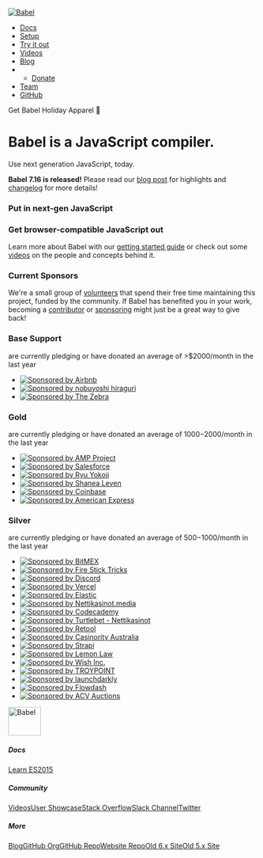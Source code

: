[<img src="https://d33wubrfki0l68.cloudfront.net/7a197cfe44548cc1a3f581152af70a3051e11671/78df8/img/babel.svg" alt="Babel" class="logo" />](https://babeljs.io/)

-   [Docs](https://babeljs.io/docs/en/)
-   [Setup](https://babeljs.io/setup)
-   [Try it out](https://babeljs.io/repl)
-   [Videos](https://babeljs.io/videos)
-   [Blog](https://babeljs.io/blog/)
-   -   [Donate](https://opencollective.com/babel)
-   [Team](https://babeljs.io/team)
-   [GitHub](https://github.com/babel/babel)

[](https://teespring.com/babel-christmas?pr=FLAVORTOWN)

Get Babel Holiday Apparel 👕

Babel is a JavaScript compiler.
===============================

Use next generation JavaScript, today.

**Babel 7.16 is released!** Please read our [blog post](https://babeljs.io/blog/2021/10/29/7.16.0) for highlights and [changelog](https://github.com/babel/babel/releases/tag/v7.16.0) for more details!

### Put in next-gen JavaScript

### Get browser-compatible JavaScript out

Learn more about Babel with our [getting started guide](https://babeljs.io/docs/en/index.html) or check out some [videos](https://babeljs.io/en/videos.html) on the people and concepts behind it.

### Current Sponsors

We're a small group of [volunteers](https://babeljs.io/en/team.html) that spend their free time maintaining this project, funded by the community. If Babel has benefited you in your work, becoming a [contributor](https://github.com/babel/babel/blob/main/CONTRIBUTING.md) or [sponsoring](https://opencollective.com/babel) might just be a great way to give back!

### Base Support

are currently pledging or have donated an average of &gt;$2000/month in the last year

  

-   [![Sponsored by Airbnb](https://images.opencollective.com/airbnb/d327d66/logo.png)](https://www.airbnb.com/ "Airbnb")
-   [![Sponsored by nobuyoshi hiraguri](https://images.opencollective.com/nobuyoshi-hiraguri/0a5d265/avatar.png)](https://opencollective.com/nobuyoshi-hiraguri "nobuyoshi hiraguri")
-   [![Sponsored by The Zebra](https://images.opencollective.com/the-zebra/8a20279/logo.png)](https://www.thezebra.com/ "The Zebra")

### Gold

are currently pledging or have donated an average of $1000-$2000/month in the last year

  

-   [![Sponsored by AMP Project](https://images.opencollective.com/amp/c8a3b25/logo.png)](https://www.ampproject.org/ "AMP Project")
-   [![Sponsored by Salesforce](https://images.opencollective.com/salesforce/ca8f997/logo.png)](https://www.salesforce.com/ "Salesforce")
-   [![Sponsored by Ryu Yokoji](https://images.opencollective.com/ryu-yokoji/1b85c1c/avatar.png)](https://opencollective.com/ryu-yokoji "Ryu Yokoji")
-   [![Sponsored by Shanea Leven](https://images.opencollective.com/shanea-leven/ea42220/avatar.png)](https://www.codesee.io/ "Shanea Leven")
-   [![Sponsored by Coinbase](https://avatars.githubusercontent.com/u/1885080?s=200&v=4)](https://github.com/coinbase "Coinbase")
-   [![Sponsored by American Express](https://avatars.githubusercontent.com/u/3853301?s=200&v=4)](https://developer.americanexpress.com/ "American Express")

### Silver

are currently pledging or have donated an average of $500-$1000/month in the last year

  

-   [![Sponsored by BitMEX](https://images.opencollective.com/bitmex/88df0a7/logo.png)](https://www.bitmex.com/ "BitMEX")
-   [![Sponsored by Fire Stick Tricks](https://images.opencollective.com/fire-stick-tricks/b8fbe2c/logo.png)](https://www.firesticktricks.com/ "Fire Stick Tricks")
-   [![Sponsored by Discord](https://images.opencollective.com/discordapp/f9645d9/logo.png)](https://discord.com/ "Discord")
-   [![Sponsored by Vercel](https://images.opencollective.com/vercel/7ee187e/logo.png)](https://vercel.com/ "Vercel")
-   [![Sponsored by Elastic](https://images.opencollective.com/elastic/dce5929/logo.png)](https://elastic.co/ "Elastic")
-   [![Sponsored by Nettikasinot.media](https://images.opencollective.com/nettikasinot-media/2dba7da/logo.png)](https://www.nettikasinot.media/ "Nettikasinot.media")
-   [![Sponsored by Codecademy](https://images.opencollective.com/codecademy/d56a48d/logo.png)](https://codecademy.com/ "Codecademy")
-   [![Sponsored by Turtlebet - Nettikasinot](https://images.opencollective.com/turtlebet-nettikasinot/d2f0110/logo.png)](https://www.turtlebet.com/fi/kaikki-nettikasinot.html "Turtlebet - Nettikasinot")
-   [![Sponsored by Retool](https://images.opencollective.com/retool/98ea68e/logo.png)](https://retool.com/ "Retool")
-   [![Sponsored by Casinority Australia](https://images.opencollective.com/casinority-australia/6f18bae/avatar.png)](https://casinority.com/au/ "Casinority Australia")
-   [![Sponsored by Strapi](https://images.opencollective.com/strapijs/d5c9a68/logo.png)](https://strapi.io/ "Strapi")
-   [![Sponsored by Lemon Law](https://images.opencollective.com/lemon-law1/c7fa0d9/logo.png)](https://lemonlaw.site/ "Lemon Law")
-   [![Sponsored by Wish Inc.](https://images.opencollective.com/wishshopping/e780c2b/logo.png)](https://www.wish.com/ "Wish Inc.")
-   [![Sponsored by TROYPOINT](https://images.opencollective.com/troypoint/080f96f/avatar.png)](https://troypoint.com/ "TROYPOINT")
-   [![Sponsored by launchdarkly](https://images.opencollective.com/launchdarkly/574bb9e/logo.png)](https://launchdarkly.com/ "launchdarkly")
-   [![Sponsored by Flowdash](https://images.opencollective.com/flowdash/e9f182e/logo.png)](https://flowdash.com/ "Flowdash")
-   [![Sponsored by ACV Auctions](https://avatars.githubusercontent.com/u/9889795?s=200&v=4)](https://github.com/acv-auctions "ACV Auctions")

<a href="https://babeljs.io/" class="nav-home"><img src="https://d33wubrfki0l68.cloudfront.net/7a197cfe44548cc1a3f581152af70a3051e11671/78df8/img/babel.svg" alt="Babel" width="66" height="58" /></a>

##### Docs

[Learn ES2015](https://babeljs.io/docs/en/learn.html)

##### Community

[Videos](https://babeljs.io/en/videos.html)[User Showcase](https://babeljs.io/en/users.html)[Stack Overflow](http://stackoverflow.com/questions/tagged/babeljs)[Slack Channel](https://babeljs.slack.com/)[Twitter](https://twitter.com/babeljs)

##### More

[Blog](https://babeljs.io/blog)[GitHub Org](https://github.com/babel)[GitHub Repo](https://github.com/babel/babel)[Website Repo](https://github.com/babel/website)[Old 6.x Site](https://old.babeljs.io/)[Old 5.x Site](http://henryzoo.com/babel.github.io)
